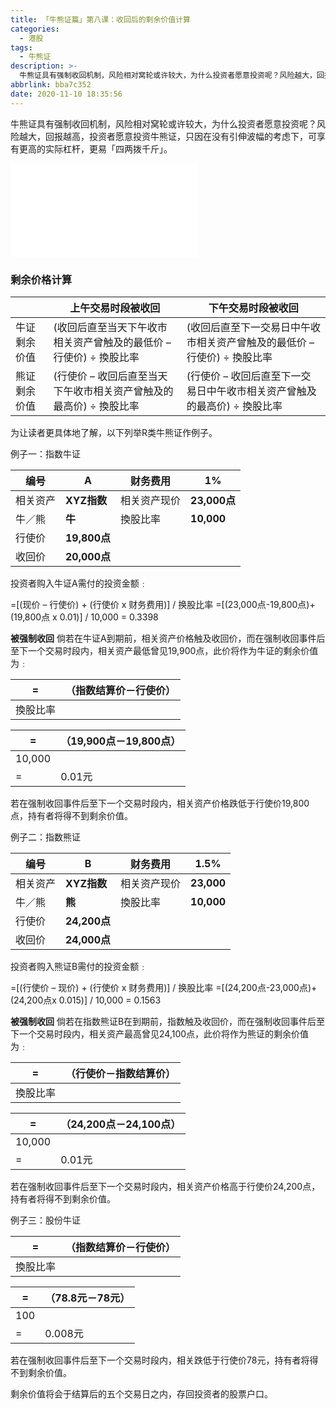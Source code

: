 ```yaml
---
title: 「牛熊证篇」第八课：收回后的剩余价值计算
categories:
  - 港股
tags:
  - 牛熊证
description: >-
  牛熊证具有强制收回机制，风险相对窝轮或许较大，为什么投资者愿意投资呢？风险越大，回报越高，投资者愿意投资牛熊证，只因在没有引伸波幅的考虑下，可享有更高的实际杠杆，更易「四两拨千斤」
abbrlink: bba7c352
date: 2020-11-10 18:35:56
---
```



牛熊证具有强制收回机制，风险相对窝轮或许较大，为什么投资者愿意投资呢？风险越大，回报越高，投资者愿意投资牛熊证，只因在没有引伸波幅的考虑下，可享有更高的实际杠杆，更易「四两拨千斤」。

<div class="bilibili">
    <iframe src="//player.bilibili.com/player.html?aid=797639809&bvid=BV1Ny4y1k7NG&cid=254456292&page=1" scrolling="no" border="0" frameborder="no" framespacing="0" allowfullscreen="true"> </iframe>
</div>

### 剩余价格计算

|              | 上午交易时段被收回                                           | 下午交易时段被收回                                           |
| ------------ | ------------------------------------------------------------ | ------------------------------------------------------------ |
| 牛证剩余价值 | (收回后直至当天下午收市相关资产曾触及的最低价 – 行使价) ÷ 換股比率 | (收回后直至下一交易日中午收市相关资产曾触及的最低价 – 行使价) ÷ 換股比率 |
| 熊证剩余价值 | (行使价 – 收回后直至当天下午收市相关资产曾触及的最高价) ÷ 換股比率 | (行使价 – 收回后直至下一交易日中午收市相关资产曾触及的最高价) ÷ 換股比率 |

 

为让读者更具体地了解，以下列举R类牛熊证作例子。

例子一：指数牛证

| 编号     | **A**                        | 财务费用     | **1%**                       |
| -------- | ---------------------------- | ------------ | ---------------------------- |
| 相关资产 | **XYZ指数**                  | 相关资产现价 | **2****3****,****00****0点** |
| 牛／熊   | **牛**                       | 換股比率     | **1****0****,000**           |
| 行使价   | **19,800点**                 |              |                              |
| 收回价   | **2****0****,****0****00点** |              |                              |

 

投资者购入牛证A需付的投资金额﹕

=[(现价 – 行使价) + (行使价 x 财务费用)] / 换股比率
=[(23,000点-19,800点)+(19,800点 x 0.01)] / 10,000
= 0.3398

**被强制收回**
倘若在牛证A到期前，相关资产价格触及收回价，而在强制收回事件后至下一个交易时段内，相关资产最低曾见1​​9,900点，此价将作为牛证的剩余价值为﹕ 

| =        | （指数结算价－行使价） |
| -------- | ---------------------- |
| 換股比率 |                        |

 

| =      | （19,900点－19,800点） |
| ------ | ---------------------- |
| 10,000 |                        |
| =      | 0.01元                 |

 

若在强制收回事件后至下一个交易时段内，相关资产价格跌低于行使价19,800点，持有者将得不到剩余价值。

例子二：指数熊证

| 编号     | **B**        | 财务费用     | **1.5%**   |
| -------- | ------------ | ------------ | ---------- |
| 相关资产 | **XYZ指数**  | 相关资产现价 | **23,000** |
| 牛／熊   | **熊**       | 換股比率     | **10,000** |
| 行使价   | **24,200点** |              |            |
| 收回价   | **24,000点** |              |            |

 

投资者购入熊证B需付的投资金额﹕

=[(行使价 – 现价) + (行使价 x 财务费用)] / 换股比率
=[(24,200点-23,000点)+(24,200点x 0.015)] / 10,000
= 0.1563

**被强制收回**
倘若在指数熊证B在到期前，指数触及收回价，而在强制收回事件后至下一个交易时段内，相关资产最高曾见24,100点，此价将作为熊证的剩余价值为﹕  

| =        | （行使价－指数结算价） |
| -------- | ---------------------- |
| 換股比率 |                        |

 

| =      | （24,200点－24,100点） |
| ------ | ---------------------- |
| 10,000 |                        |
| =      | 0.01元                 |



 

若在强制收回事件后至下一个交易时段内，相关资产价格高于行使价24,200点，持有者将得不到剩余价值。

例子三：股份牛证

| =        | （指数结算价－行使价） |
| -------- | ---------------------- |
| 換股比率 |                        |

 

| =    | （78.8元－78元） |
| ---- | ---------------- |
| 100  |                  |
| =    | 0.008元          |

 

若在强制收回事件后至下一个交易时段内，相关跌低于行使价78元，持有者将得不到剩余价值。

剩余价值将会于结算后的五个交易日之内，存回投资者的股票户口。